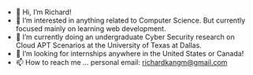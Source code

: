 - 👋 Hi, I’m Richard!
- 👀 I’m interested in anything related to Computer Science. But currently focused mainly on learning web development.
- 🌱 I’m currently doing an undergraduate Cyber Security research on Cloud APT Scenarios at the University of Texas at Dallas.
- 💞️ I’m looking for internships anywhere in the United States or Canada!
- 📫 How to reach me ... personal email: richardkangm@gmail.com 

<!---
richardkangm/richardkangm is a ✨ special ✨ repository because its `README.md` (this file) appears on your GitHub profile.
You can click the Preview link to take a look at your changes.
--->
